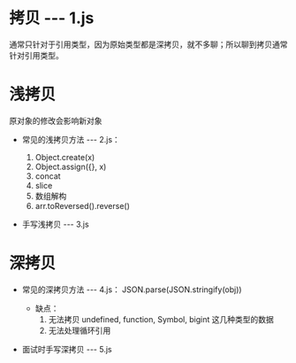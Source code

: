 # 拷贝 --- 1.js
通常只针对于引用类型，因为原始类型都是深拷贝，就不多聊；所以聊到拷贝通常针对引用类型。

# 浅拷贝
原对象的修改会影响新对象
- 常见的浅拷贝方法 --- 2.js：
    1. Object.create(x)
    2. Object.assign({}, x)
    3. concat
    4. slice
    5. 数组解构
    6. arr.toReversed().reverse()

- 手写浅拷贝 --- 3.js

# 深拷贝
- 常见的深拷贝方法 --- 4.js：
    JSON.parse(JSON.stringify(obj))

    - 缺点：
        1. 无法拷贝 undefined, function, Symbol, bigint 这几种类型的数据
        2. 无法处理循环引用

- 面试时手写深拷贝 --- 5.js